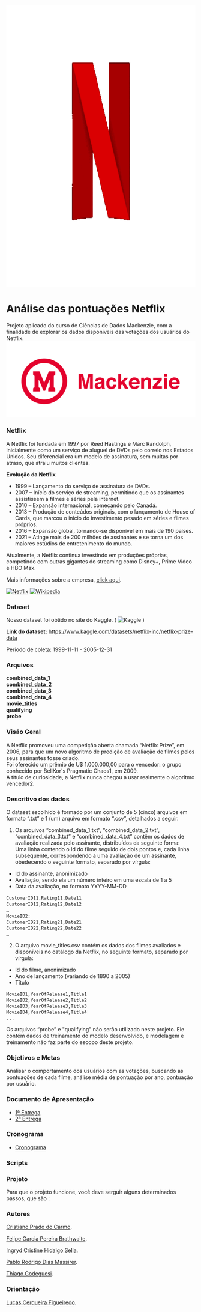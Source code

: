 <img src="/pics/netflix.gif" alt="image" width="1200" height="750">

# Análise das pontuações Netflix
Projeto aplicado do curso de Ciências de Dados Mackenzie, com a finalidade de explorar os dados disponiveis das votações dos usuários do Netflix.
[![Netflix](/pics/MCK_horizontal_vermelho.png)](#)


### Netflix
A Netflix foi fundada em 1997 por Reed Hastings e Marc Randolph, inicialmente como um serviço de aluguel de DVDs pelo correio nos Estados Unidos. Seu diferencial era um modelo de assinatura, sem multas por atraso, que atraiu muitos clientes.

**Evolução da Netflix**
- 1999 – Lançamento do serviço de assinatura de DVDs.
- 2007 – Início do serviço de streaming, permitindo que os assinantes assistissem a filmes e séries pela internet.
- 2010 – Expansão internacional, começando pelo Canadá.
- 2013 – Produção de conteúdos originais, com o lançamento de House of Cards, que marcou o início do investimento pesado em séries e filmes próprios.
- 2016 – Expansão global, tornando-se disponível em mais de 190 países.
- 2021 – Atinge mais de 200 milhões de assinantes e se torna um dos maiores estúdios de entretenimento do mundo.

Atualmente, a Netflix continua investindo em produções próprias, competindo com outras gigantes do streaming como Disney+, Prime Video e HBO Max.

Mais informações sobre a empresa, [click aqui](Netflix.md).

[![Netflix](https://img.shields.io/badge/Netflix-E50914?logo=netflix&logoColor=white)](https://www.netflix.com/br/)
[![Wikipedia](https://img.shields.io/badge/Wikipedia-%23000000.svg?logo=wikipedia&logoColor=white)](https://pt.wikipedia.org/wiki/Netflix)

### Dataset
Nosso dataset foi obtido no site do Kaggle. ( ![Kaggle](https://img.shields.io/badge/Kaggle-035a7d?logo=kaggle&logoColor=white) )

**Link do dataset:** 
https://www.kaggle.com/datasets/netflix-inc/netflix-prize-data

Periodo de coleta: 1999-11-11 - 2005-12-31

### Arquivos
**combined_data_1**<br>
**combined_data_2**<br>
**combined_data_3**<br>
**combined_data_4**<br>
**movie_titles**<br>
**qualifying**<br>
**probe**<br>

### Visão Geral
A Netflix promoveu uma competição aberta chamada “Netflix Prize”, em 2006, para que um novo algoritmo de predição de avaliação de filmes pelos seus assinantes fosse criado.<br>
Foi oferecido um prêmio de U$ 1.000.000,00 para o vencedor: o grupo conhecido por BellKor's Pragmatic Chaos1, em 2009.<br>
A título de curiosidade, a Netflix nunca chegou a usar realmente o algoritmo vencedor2.<br>

### Descritivo dos dados
O dataset escolhido é formado por um conjunto de 5 (cinco) arquivos em formato “.txt” e 1 (um) arquivo em formato “.csv”, detalhados a seguir. <br>
1) Os arquivos “combined_data_1.txt”, “combined_data_2.txt”, “combined_data_3.txt” e “combined_data_4.txt” contêm os dados de avaliação realizada pelo assinante, distribuídos da seguinte forma:<br>
Uma linha contendo o Id do filme seguido de dois pontos e, cada linha subsequente, correspondendo a uma avaliação de um assinante, obedecendo o seguinte formato, separado por vírgula:<br>
  - Id do assinante, anonimizado
  - Avaliação, sendo ela um número inteiro em uma escala de 1 a 5
  - Data da avaliação, no formato YYYY-MM-DD

```MovieID1:
CustomerID11,Rating11,Date11
CustomerID12,Rating12,Date12
…
MovieID2:
CustomerID21,Rating21,Date21
CustomerID22,Rating22,Date22
…
```
2) O arquivo movie_titles.csv contém os dados dos filmes avaliados e disponíveis no catálogo da Netflix, no seguinte formato, separado por vírgula:
  - Id do filme, anonimizado
  - Ano de lançamento (variando de 1890 a 2005)
  - Título

```
MovieID1,YearOfRelease1,Title1
MovieID2,YearOfRelease2,Title2
MovieID3,YearOfRelease3,Title3
MovieID4,YearOfRelease4,Title4
...
```

Os arquivos “probe” e "qualifying" não serão utilizado neste projeto. Ele contém dados de treinamento do modelo desenvolvido, e modelagem e treinamento não faz parte do escopo deste projeto.

### Objetivos e Metas
Analisar o comportamento dos usuários com as votações, buscando as pontuações de cada filme, análise média de pontuação por ano, pontuação por usuário.

### Documento de Apresentação
- [1ª Entrega](#)
- [2ª Entrega](#)

### Cronograma
- [Cronograma](#)

### Scripts

### Projeto
Para que o projeto funcione, você deve serguir alguns determinados passos, que são : 


### Autores
[Cristiano Prado do Carmo](CristianoPradoCarmo.md).

[Felipe Garcia Pereira Brathwaite](FelipeGarciaPereiraBrathwaite.md).

[Ingryd Cristine Hidalgo Sella](IngrydCristineHidalgoSella.md).

[Pablo Rodrigo Dias Massirer](PabloRodrigoDiasMassirer.md).

[Thiago Godeguesi](ThiagoGodeguesi.md).


### Orientação 

[Lucas Cerqueira Figueiredo](https://www.linkedin.com/in/lucascerfig/).
